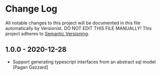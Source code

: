 # Change Log

All notable changes to this project will be documented in this file
automatically by Versionist. DO NOT EDIT THIS FILE MANUALLY!
This project adheres to [Semantic Versioning](http://semver.org/).

## 1.0.0 - 2020-12-28

* Support generating typescript interfaces from an abstract sql model [Pagan Gazzard]
